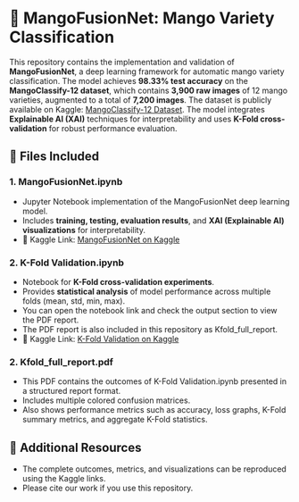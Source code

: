 # 🍋 MangoFusionNet: Mango Variety Classification

This repository contains the implementation and validation of **MangoFusionNet**, a deep learning framework for automatic mango variety classification. The model achieves **98.33% test accuracy** on the **MangoClassify-12 dataset**, which contains **3,900 raw images** of 12 mango varieties, augmented to a total of **7,200 images**. The dataset is publicly available on Kaggle: [MangoClassify-12 Dataset](https://www.kaggle.com/datasets/researchersajid/mangoclassify-12-native-mango-dataset-from-bd). The model integrates **Explainable AI (XAI)** techniques for interpretability and uses **K-Fold cross-validation** for robust performance evaluation.
## 📂 Files Included

### 1. MangoFusionNet.ipynb
- Jupyter Notebook implementation of the MangoFusionNet deep learning model.
- Includes **training, testing, evaluation results**, and **XAI (Explainable AI) visualizations** for interpretability.
- 📎 Kaggle Link: [MangoFusionNet on Kaggle](https://www.kaggle.com/username/mangofusionnet)

### 2. K-Fold Validation.ipynb
- Notebook for **K-Fold cross-validation experiments**.
- Provides **statistical analysis** of model performance across multiple folds (mean, std, min, max).
- You can open the notebook link and check the output section to view the PDF report.
- The PDF report is also included in this repository as Kfold_full_report.
- 📎 Kaggle Link: [K-Fold Validation on Kaggle](https://www.kaggle.com/username/kfold-validation)
  
### 2. Kfold_full_report.pdf
- This PDF contains the outcomes of K-Fold Validation.ipynb presented in a structured report format.
- Includes multiple colored confusion matrices.
- Also shows performance metrics such as accuracy, loss graphs, K-Fold summary metrics, and aggregate K-Fold statistics.
  
## 🔗 Additional Resources
- The complete outcomes, metrics, and visualizations can be reproduced using the Kaggle links.
- Please cite our work if you use this repository.
